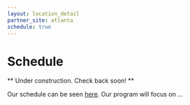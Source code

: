 ```yaml
---
layout: location_detail
partner_site: atlanta
schedule: true
---
```


# Schedule

** Under construction. Check back soon! **

Our schedule can be seen [here](https://www.google.com). Our program will focus on ...
